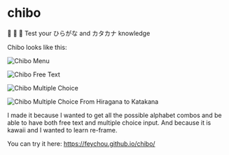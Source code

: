 # chibo
:sushi: :kimono: :tea:  Test your ひらがな and カタカナ knowledge

Chibo looks like this:

![Chibo Menu](http://i.imgur.com/aH0CUrN.png)

![Chibo Free Text](http://i.imgur.com/EoQEjpI.png)

![Chibo Multiple Choice](http://i.imgur.com/6KzlByy.png)

![Chibo Multiple Choice From Hiragana to Katakana](http://i.imgur.com/YDkihkH.png)

I made it because I wanted to get all the possible alphabet combos and be able to have both free text and multiple choice input. And because it is kawaii and I wanted to learn re-frame.

You can try it here: https://feychou.github.io/chibo/
